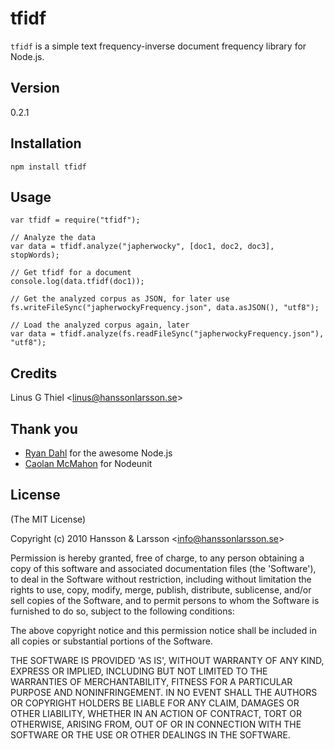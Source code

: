 tfidf
=====

`tfidf` is a simple text frequency-inverse document frequency library for Node.js.

## Version
0.2.1

## Installation

    npm install tfidf

## Usage
    var tfidf = require("tfidf");

    // Analyze the data
    var data = tfidf.analyze("japherwocky", [doc1, doc2, doc3], stopWords);

    // Get tfidf for a document
    console.log(data.tfidf(doc1));

    // Get the analyzed corpus as JSON, for later use
    fs.writeFileSync("japherwockyFrequency.json", data.asJSON(), "utf8");

    // Load the analyzed corpus again, later
    var data = tfidf.analyze(fs.readFileSync("japherwockyFrequency.json"), "utf8");

## Credits

Linus G Thiel &lt;linus@hanssonlarsson.se&gt;

## Thank you

- [Ryan Dahl](http://github.com/ry) for the awesome Node.js
- [Caolan McMahon](http://github.com/caolan) for Nodeunit

## License 

(The MIT License)

Copyright (c) 2010 Hansson &amp; Larsson &lt;info@hanssonlarsson.se&gt;

Permission is hereby granted, free of charge, to any person obtaining
a copy of this software and associated documentation files (the
'Software'), to deal in the Software without restriction, including
without limitation the rights to use, copy, modify, merge, publish,
distribute, sublicense, and/or sell copies of the Software, and to
permit persons to whom the Software is furnished to do so, subject to
the following conditions:

The above copyright notice and this permission notice shall be
included in all copies or substantial portions of the Software.

THE SOFTWARE IS PROVIDED 'AS IS', WITHOUT WARRANTY OF ANY KIND,
EXPRESS OR IMPLIED, INCLUDING BUT NOT LIMITED TO THE WARRANTIES OF
MERCHANTABILITY, FITNESS FOR A PARTICULAR PURPOSE AND NONINFRINGEMENT.
IN NO EVENT SHALL THE AUTHORS OR COPYRIGHT HOLDERS BE LIABLE FOR ANY
CLAIM, DAMAGES OR OTHER LIABILITY, WHETHER IN AN ACTION OF CONTRACT,
TORT OR OTHERWISE, ARISING FROM, OUT OF OR IN CONNECTION WITH THE
SOFTWARE OR THE USE OR OTHER DEALINGS IN THE SOFTWARE.
